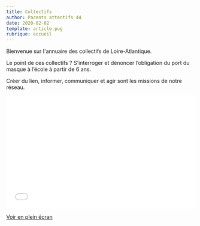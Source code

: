 ```yaml
---
title: Collectifs
author: Parents attentifs 44
date: 2020-02-02
template: article.pug
rubrique: accueil
---
```


Bienvenue sur l'annuaire des collectifs de Loire-Atlantique.

Le point de ces collectifs ? S'interroger et dénoncer l’obligation du port du masque à l’école à partir de 6 ans.

Créer du lien, informer, communiquer et agir sont les missions de notre réseau. 

<iframe width="100%" height="300px" frameborder="0" allowfullscreen src="//umap.openstreetmap.fr/fr/map/collectifs-de-parents-loire-atlantique_591412?scaleControl=false&miniMap=false&scrollWheelZoom=false&zoomControl=true&allowEdit=false&moreControl=true&searchControl=null&tilelayersControl=null&embedControl=null&datalayersControl=true&onLoadPanel=undefined&captionBar=false"></iframe><p><a href="//umap.openstreetmap.fr/fr/map/collectifs-de-parents-loire-atlantique_591412">Voir en plein écran</a></p>